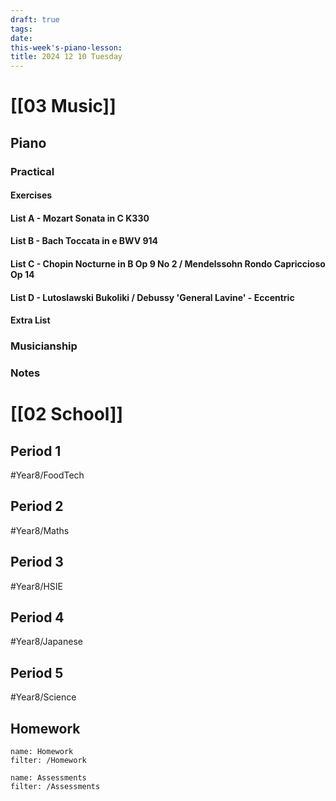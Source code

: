 ```yaml
---
draft: true
tags:
date: 
this-week's-piano-lesson:
title: 2024 12 10 Tuesday
---
```

# [[03 Music]]
## Piano
### Practical
#### Exercises

#### List A - Mozart Sonata in C K330

#### List B - Bach Toccata in e BWV 914

#### List C - Chopin Nocturne in B Op 9 No 2 / Mendelssohn Rondo Capriccioso Op 14

#### List D - Lutoslawski Bukoliki / Debussy 'General Lavine' - Eccentric
#### Extra List

### Musicianship

### Notes 


# [[02 School]]
## Period 1
#Year8/FoodTech 
## Period 2
#Year8/Maths 
## Period 3
#Year8/HSIE 
## Period 4
#Year8/Japanese 
## Period 5
#Year8/Science 
## Homework
```todoist
name: Homework
filter: /Homework
``` 

```todoist
name: Assessments
filter: /Assessments
```